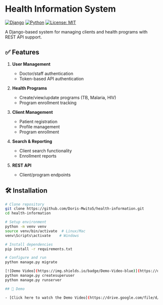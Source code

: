 # Health Information System

[![Django](https://img.shields.io/badge/Django-4.2-green)](https://www.djangoproject.com/)
[![Python](https://img.shields.io/badge/Python-3.12-blue)](https://www.python.org/)
[![License: MIT](https://img.shields.io/badge/License-MIT-yellow)](LICENSE)

A Django-based system for managing clients and health programs with REST API support.

## ✅ Features

1. **User Management**
   - Doctor/staff authentication
   - Token-based API authentication

2. **Health Programs**
   - Create/view/update programs (TB, Malaria, HIV)
   - Program enrollment tracking

3. **Client Management**
   - Patient registration
   - Profile management
   - Program enrollment

4. **Search & Reporting**
   - Client search functionality
   - Enrollment reports

5. **REST API**
   - Client/program endpoints


## 🛠️ Installation

```bash
# Clone repository
git clone https://github.com/Doris-Mwito5/health-information.git
cd health-information

# Setup environment
python -m venv venv
source venv/bin/activate  # Linux/Mac
venv\Scripts\activate    # Windows

# Install dependencies
pip install -r requirements.txt

# Configure and run
python manage.py migrate

[![Demo Video](https://img.shields.io/badge/Demo-Video-blue)](https://drive.google.com/file/d/1kaZ4FZMoKxcZTHbJuVFSG2GfuLU4hFQU/view?usp=sharing)
python manage.py createsuperuser
python manage.py runserver

## 📸 Demo

- [Click here to watch the Demo Video](https://drive.google.com/file/d/1kaZ4FZMoKxcZTHbJuVFSG2GfuLU4hFQU/view?usp=sharing)
